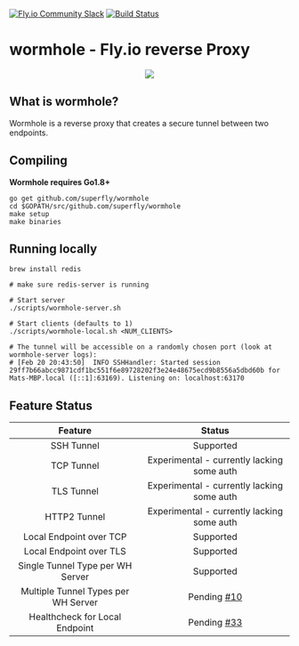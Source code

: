 [![Fly.io Community Slack](https://fly.io/slack/badge.svg)](https://fly.io/slack/)
[![Build Status](https://travis-ci.org/superfly/wormhole.svg?branch=master)](https://travis-ci.org/superfly/wormhole)

# wormhole - Fly.io reverse Proxy

<p align="center">
  <img src="wormhole.png">
</p>

## What is wormhole?
Wormhole is a reverse proxy that creates a secure tunnel between two endpoints.

## Compiling
**Wormhole requires Go1.8+**

    go get github.com/superfly/wormhole
    cd $GOPATH/src/github.com/superfly/wormhole
    make setup
    make binaries

## Running locally

    brew install redis

    # make sure redis-server is running

    # Start server
    ./scripts/wormhole-server.sh

    # Start clients (defaults to 1)
    ./scripts/wormhole-local.sh <NUM_CLIENTS>

    # The tunnel will be accessible on a randomly chosen port (look at wormhole-server logs):
    # [Feb 20 20:43:50]  INFO SSHHandler: Started session 29ff7b66abcc9871cdf1bc551f6e89728202f3e24e48675ecd9b8556a5dbd60b for Mats-MBP.local ([::1]:63169). Listening on: localhost:63170

## Feature Status

| Feature				| Status       |
| :-----:				| :----:       |
| SSH Tunnel				| Supported    |
| TCP Tunnel				| Experimental - currently lacking some auth |
| TLS Tunnel              		| Experimental - currently lacking some auth |
| HTTP2 Tunnel            		| Experimental - currently lacking some auth |
| Local Endpoint over TCP		| Supported |
| Local Endpoint over TLS		| Supported |
| Single Tunnel Type per WH Server 	| Supported    |
| Multiple Tunnel Types per WH Server 	| Pending [#10](https://github.com/superfly/wormhole/issues/10) |
| Healthcheck for Local Endpoint 	| Pending [#33](https://github.com/superfly/wormhole/issues/33) |
